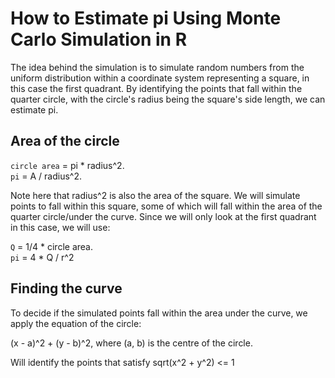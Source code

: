 # How to Estimate pi Using Monte Carlo Simulation in R

The idea behind the simulation is to simulate random numbers from the uniform distribution within a coordinate system representing a 
square, in this case the first quadrant. By identifying the points that fall within the quarter circle, with the circle's radius being the square's side length, 
we can estimate pi. 

## Area of the circle
`circle area` = pi * radius^2.   
`pi` = A / radius^2.   

Note here that radius^2 is also the area of the square. We will simulate points to fall within this square, some of which will fall within the area of the quarter circle/under the curve. Since we will only look at the first quadrant in this case, we will use:

`Q` = 1/4 * circle area.  
`pi` = 4 * Q / r^2  

## Finding the curve
To decide if the simulated points fall within the area under the curve, we apply the equation of the circle:  

(x - a)^2 + (y - b)^2, where (a, b) is the centre of the circle.  

Will identify the points that satisfy sqrt(x^2 + y^2) <= 1

